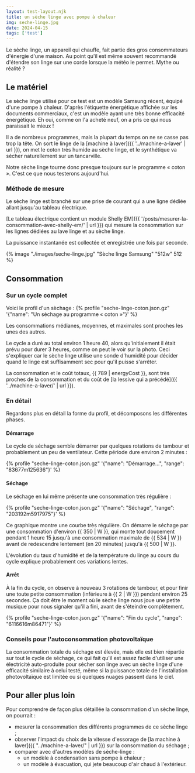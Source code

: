 ```yaml
---
layout: test-layout.njk 
title: un sèche linge avec pompe à chaleur
img: seche-linge.jpg
date: 2024-04-15
tags: ['test']
---
```


Le sèche linge, un appareil qui chauffe, fait partie des gros consommateurs d'énergie d'une maison. Au point qu'il est même souvent recommandé d'étendre son linge sur une corde lorsque la météo le permet. Mythe ou réalité ?
<!-- excerpt -->

## Le matériel
<div id="Introduction">
<div>

Le sèche linge utilisé pour ce test est un modèle Samsung récent, équipé d'une pompe à chaleur. D'après l'étiquette énergétique affichée sur les documents commerciaux, c'est un modèle ayant une très bonne efficacité énergétique. Eh oui, comme on l'a acheté neuf, on a pris ce qui nous paraissait le mieux !

Il a de nombreux programmes, mais la plupart du temps on ne se casse pas trop la tête. On sort le linge de la [machine à laver]({{ '../machine-a-laver' | url }}), on met le coton très humide au sèche linge, et le synthétique va sécher naturellement sur un tancarville.

Notre sèche linge tourne donc presque toujours sur le programme « coton ». C'est ce que nous testerons aujourd'hui.

### Méthode de mesure

Le sèche linge est branché sur une prise de courant qui a une ligne dédiée allant jusqu'au tableau électrique.

[Le tableau électrique contient un module Shelly EM]({{ '/posts/mesurer-la-consommation-avec-shelly-em/' | url }}) qui mesure la consommation sur les lignes dédiées au lave linge et au sèche linge.

La puissance instantanée est collectée et enregistrée une fois par seconde.

</div>
{% image "./images/seche-linge.jpg" "Sèche linge Samsung" "512w" 512 %}
</div>

## Consommation

### Sur un cycle complet

Voici le profil d'un sèchage :
{% profile "seche-linge-coton.json.gz" '{"name": "Un sèchage au programme « coton »"}' %}

Les consommations médianes, moyennes, et maximales sont proches les unes des autres.

Le cycle a duré au total environ 1 heure 40, alors qu'initialement il était prévu pour durer 3 heures, comme on peut le voir sur la photo. Ceci s'expliquer car le sèche linge utilise une sonde d'humidité pour décider quand le linge est suffisamment sec pour qu'il puisse s'arrêter.

La consommation et le coût totaux, {{ 789 | energyCost }}, sont très proches de la consommation et du coût de [la lessive qui a précédé]({{ '../machine-a-laver/' | url }}).

### En détail
Regardons plus en détail la forme du profil, et décomposons les différentes phases.

#### Démarrage

Le cycle de séchage semble démarrer par quelques rotations de tambour et probablement un peu de ventilateur. Cette période dure environ 2 minutes :

{% profile "seche-linge-coton.json.gz" '{"name": "Démarrage…", "range": "83677m125636"}' %}

#### Séchage

Le séchage en lui même présente une consommation très régulière :

{% profile "seche-linge-coton.json.gz" '{"name": "Séchage", "range": "203192m5917975"}' %}

Ce graphique montre une courbe très régulière. On démarre le séchage par une consommation d'environ {{ 350 | W }}, qui monte tout doucement pendant 1 heure 15 jusqu'à une consommation maximale de {{ 534 | W }} avant de redescendre lentement (en 20 minutes) jusqu'à {{ 500 | W }}.

L'évolution du taux d'humidité et de la température du linge au cours du cycle explique probablement ces variations lentes.

#### Arrêt

À la fin du cycle, on observe à nouveau 3 rotations de tambour, et pour finir une toute petite consommation (inférieure à {{ 2 | W }}) pendant environ 25 secondes. Ça doit être le moment où le sèche linge nous joue une petite musique pour nous signaler qu'il a fini, avant de s'éteindre complètement.

{% profile "seche-linge-coton.json.gz" '{"name": "Fin du cycle", "range": "6116616m86471"}' %}

### Conseils pour l'autoconsommation photovoltaïque

La consommation totale du séchage est élevée, mais elle est bien répartie sur tout le cycle de séchage, ce qui fait qu'il est assez facile d'utiliser une électricité auto-produite pour sécher son linge avec un sèche linge d'une efficacité similaire à celui testé, même si la puissance totale de l'installation photovoltaïque est limitée ou si quelques nuages passent dans le ciel.

<div id="plusloin">

## Pour aller plus loin

Pour comprendre de façon plus détaillée la consommation d'un sèche linge, on pourrait :
- mesurer la consommation des différents programmes de ce sèche linge ;
- observer l'impact du choix de la vitesse d'essorage de [la machine à laver]({{ "../machine-a-laver/" | url }}) sur la consommation du séchage ;
- comparer avec d'autres modèles de sèche-linge :
  - un modèle à condensation sans pompe à chaleur ;
  - un modèle à évacuation, qui jete beaucoup d'air chaud à l'extérieur.
</div>
